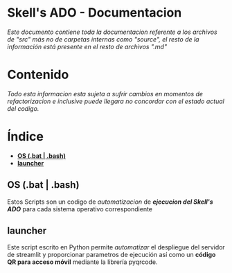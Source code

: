 # Skell's ADO - Documentacion
*Este documento contiene toda la documentacion referente a los archivos de "src" más no de carpetas internas como "source", el resto de la información está presente en el resto de archivos ".md"*

# Contenido
*Todo esta informacion esta sujeta a sufrir cambios en momentos de refactorizacion e inclusive puede llegara no concordar con el estado actual del codigo.*

# Índice
- **[OS (.bat | .bash)](#os-bat--bash)**
- **[launcher](#launcher)**

## OS (.bat | .bash)
Estos Scripts son un codigo de *automatizacion* de ***ejecucion del Skell's ADO*** para cada sistema operativo correspondiente

## launcher
Este script escrito en Python permite *automatizar* el despliegue del servidor de streamlit y proporcionar parametros de ejecución así como un **código QR para acceso móvil** mediante la librería pyqrcode.